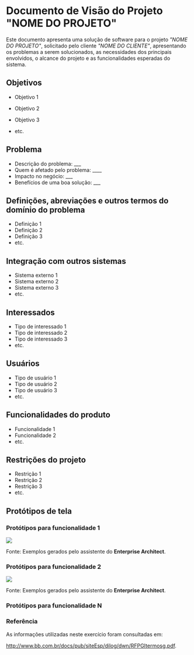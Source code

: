 # Documento de Visão do Projeto "NOME DO PROJETO"

Este documento apresenta uma solução de software para o projeto *"NOME DO PROJETO"*, solicitado pelo cliente *"NOME DO CLIENTE"*, 
apresentando os problemas a serem solucionados, as necessidades dos principais envolvidos, o alcance do projeto e as funcionalidades 
esperadas do sistema.

## Objetivos

* Objetivo 1 <!-- Possibilitar a gestão do processo de inovação, sobretuto no que se relaciona á captação,
                  á seleção e ao desenvolvimento de ideis em ambiente colaborativo, junto ao público interior
                  do Banco do Brasil -->
                  
* Objetivo 2
* Objetivo 3
* etc.

## Problema

* Descrição do problema: ___ <!-- O software de contribuir para o aumento da produtividade
                                  e para subsidiar o processo decisório nas iniciativas de
                                  projetos de inovação, provendo funcionalidades que deem efetividade
                                  às atividades internas. -->
* Quem é afetado pelo problema: ____
* Impacto no negócio: ___
* Benefícios de uma boa solução: ___

## Definições, abreviações e outros termos do domínio do problema

* Definição 1
* Definição 2
* Definição 3
* etc.

## Integração com outros sistemas

* Sistema externo 1
* Sistema externo 2
* Sistema externo 3
* etc.
 
## Interessados

* Tipo de interessado 1 <!-- Fornecedores, seus empregados e representantes. -->
* Tipo de interessado 2
* Tipo de interessado 3
* etc.

## Usuários

* Tipo de usuário 1
* Tipo de usuário 2
* Tipo de usuário 3
* etc.

## Funcionalidades do produto

* Funcionalidade 1 <!-- Captação de ideis por meio de campanhas e desafios junto ao público interno; -->
* Funcionalidade 2 <!-- Desenvolvimento de ideias em ambiente colaborativo; -->
* etc. <!-- Gestão do portifólio de ideias. -->

## Restrições do projeto

* Restrição 1
* Restrição 2
* Restrição 3
* etc.

## Protótipos de tela

### Protótipos para funcionalidade 1

![](proto1.png)

Fonte: Exemplos gerados pelo assistente do **Enterprise Architect**.

### Protótipos para funcionalidade 2

![](proto2.png)

Fonte: Exemplos gerados pelo assistente do **Enterprise Architect**.

### Protótipos para funcionalidade N


### Referência
As informações utilizadas neste exercício foram consultadas em:

http://www.bb.com.br/docs/pub/siteEsp/dilog/dwn/RFPGItermosg.pdf.
